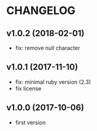 # CHANGELOG
## v1.0.2 (2018-02-01)

 * fix: remove null character

## v1.0.1 (2017-11-10)

 * fix: minimal ruby version (2.3)
 * fix license

## v1.0.0 (2017-10-06)

 * first version
